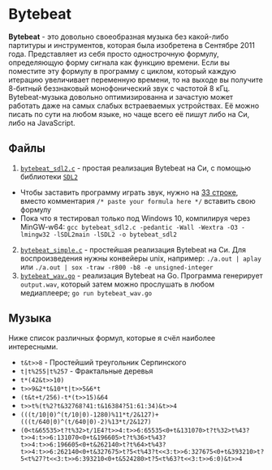# Bytebeat
**Bytebeat** - это довольно своеобразная музыка без какой-либо партитуры и инструментов, которая была изобретена в Сентябре 2011 года. Представляет из себя просто однострочную формулу, определяющую форму сигнала как функцию времени. Если вы поместите эту формулу в программу с циклом, который каждую итерацию увеличивает переменную времени, то на выходе вы получите 8-битный беззнаковый монофонический звук с частотой 8 кГц. Bytebeat-музыка довольно оптимизированна и зачастую может работать даже на самых слабых встраеваемых устройствах. Её можно писать по сути на любом языке, но чаще всего её пишут либо на Си, либо на JavaScript.
## Файлы
1. [`bytebeat_sdl2.c`](bytebeat_sdl2.c) - простая реализация Bytebeat на Си, с помощью библиотеки [`SDL2`](https://libsdl.org)
- Чтобы заставить программу играть звук, нужно на [33 строке](bytebeat_sdl2.c#L33), вместо комментария `/* paste your formula here */` вставить свою формулу
- Пока что я тестировал только под Windows 10, компилируя через MinGW-w64: `gcc bytebeat_sdl2.c -pedantic -Wall -Wextra -O3 -lmingw32 -lSDL2main -lSDL2 -o bytebeat_sdl2`
2. [`bytebeat_simple.c`](bytebeat_simple.c) - простейшая реализация Bytebeat на Си. Для воспроизведения нужны конвейеры unix, например: `./a.out | aplay` или `./a.out | sox -traw -r800 -b8 -e unsigned-integer`
3. [`bytebeat_wav.go`](bytebeat_wav.go) - реализация Bytebeat на Go. Программа генерирует `output.wav`, который затем можно прослушать в любом медиаплеере; `go run bytebeat_wav.go`
## Музыка
Ниже список различных формул, которые я счёл наиболее интересными.
- `t&t>>8` - Простейший треугольник Серпинского
- `t|t%255|t%257` - Фрактальные деревья
- `t*(42&t>>10)`
- `t>>9&2*t&10*t|t>>5&6*t`
- `(t&t+t/256)-t*(t>>15)&64`
- `t>>t%(t%2?t&32768?41:t&16384?51:61:34)&t>>4`
- `(((t/10|0)^(t/10|0)-1280)%11*t/2&127)+(((t/640|0)^(t/640|0)-2)%13*t/2&127)`
- `(0<t&65535>t?t%32>t/1E4?t>>4:t>>6:65535<0+t&131070>t?t%32>t%43?t>>4:t>>6:131070<0+t&196605>t?t%36>t%43?t>>4:t>>6:196605<0+t&262140>t?t%64>t%43?t>>4:t>>6:262140<0+t&327675>t?5<t%43?t<<3:t>>6:327675<0+t&393210>t?5<t%27?t<<3:t>>6:393210<0+t&524280>t?5<t%63?t<<3:t>>6:0)&t>>4`
